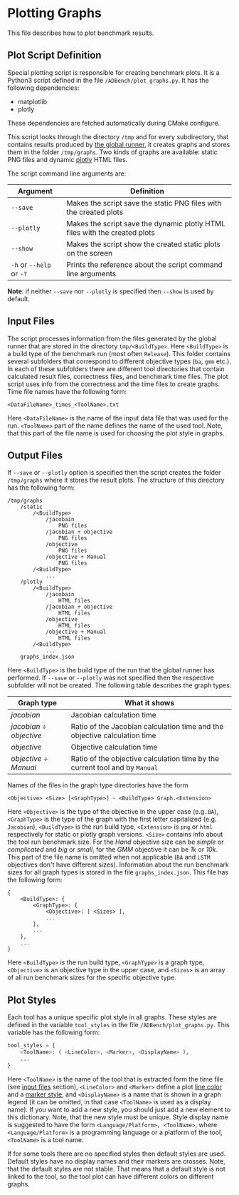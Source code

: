 # Plotting Graphs

This file describes how to plot benchmark results.

## Plot Script Definition

Special plotting script is responsible for creating benchmark plots. It is a Python3 script defined in the file `/ADBench/plot_graphs.py`. It has the following dependencies:

* matplotlib
* plotly

These dependencies are fetched automatically during CMake configure.

This script looks through the directory `/tmp` and for every subdirectory, that contains results produced by [the global runner](./GlobalRunner.md), it creates graphs and stores them in the folder `/tmp/graphs`. Two kinds of graphs are available: static PNG files and dynamic [plotly](https://plot.ly/python/) HTML files.

The script command line arguments are:

| Argument | Definition |
| -- | -- |
| `--save` | Makes the script save the static PNG files with the created plots |
| `--plotly` | Makes the script save the dynamic plotly HTML files with the created plots |
| `--show` | Makes the script show the created static plots on the screen |
| `-h` or `--help` or `-?` | Prints the reference about the script command line arguments |

__Note__: if neither `--save` nor `--plotly` is specified then `--show` is used by default.

## Input Files

The script processes information from the files generated by the global runner that are stored in the directory `tmp/<BuildType>`. Here `<BuildType>` is a build type of the benchmark run (most often `Release`). This folder contains several subfolders that correspond to different objective types (`ba`, `gmm` etc.). In each of these subfolders there are different tool directories that contain calculated result files, correctness files, and benchmark time files. The plot script uses info from the correctness and the time files to create graphs. Time file names have the following form:

```
<DataFileName>_times_<ToolName>.txt
```

Here `<DataFileName>` is the name of the input data file that was used for the run. `<ToolName>` part of the name defines the name of the used tool. Note, that this part of the file name is used for choosing the plot style in graphs.

## Output Files

If `--save` or `--plotly` option is specified then the script creates the folder `/tmp/graphs` where it stores the result plots. The structure of this directory has the following form:

```
/tmp/graphs
    /static
        /<BuildType>
            /jacobain
                PNG files
            /jacobian ÷ objective
                PNG files
            /objective
                PNG files
            /objective ÷ Manual
                PNG files
        /<BuildType>
            ...
    /plotly
        /<BuildType>
            /jacobain
                HTML files
            /jacobian ÷ objective
                HTML files
            /objective
                HTML files
            /objective ÷ Manual
                HTML files
        /<BuildType>
            ...
    graphs_index.json
```

Here `<BuildType>` is the build type of the run that the global runner has performed. If `--save` or `--plotly` was not specified then the respective subfolder will not be created. The following table describes the graph types:

| Graph type | What it shows |
| -- | -- |
| *jacobian* | Jacobian calculation time |
| *jacobian ÷ objective* | Ratio of the Jacobian calculation time and the objective calculation time |
| *objective* | Objective calculation time |
| *objective ÷ Manual* | Ratio of the objective calculation time by the current tool and by `Manual` |

Names of the files in the graph type directories have the form

```
<Objective> <Size> [<GraphType>] - <BuildType> Graph.<Extension>
```

Here `<Objective>` is the type of the objective in the upper case (e.g. `BA`), `<GraphType>` is the type of the graph with the first letter capitalized (e.g. `Jacobian`), `<BuildType>` is the run build type, `<Extension>` is `png` or `html` respectively for static or plotly graph versions. `<Size>` contains info about the tool run benchmark size. For the _Hand_ objective size can be _simple_ or _complicated_ and _big_ or _small_, for the _GMM_ objective it can be _1k_ or _10k_. This part of the file name is omitted when not applicable (`BA` and `LSTM` objectives don't have different sizes). Information about the run benchmark sizes for all graph types is stored in the file `graphs_index.json`. This file has the following form:

```
{
    <BuildType>: {
        <GraphType>: {
            <Objective>: [ <Sizes> ],
            ...
        },
        ...
    },
    ...
}
```

Here `<BuildType>` is the run build type, `<GraphType>` is a graph type, `<Objective>` is an objective type in the upper case, and `<Sizes>` is an array of all run benchmark sizes for the specific objective type.

## Plot Styles

Each tool has a unique specific plot style in all graphs. These styles are defined in the variable `tool_styles` in the file `/ADBench/plot_graphs.py`. This variable has the following form:

```python
tool_styles = {
    <ToolName>: ( <LineColor>, <Marker>, <DisplayName> ),
    ...
}
```

Here `<ToolName>` is the name of the tool that is extracted form the time file (see [input files](#Input-files) section), `<LineColor>` and `<Marker>` define a plot [line color](https://matplotlib.org/2.0.2/api/colors_api.html) and a [marker style](https://matplotlib.org/2.1.2/api/markers_api.html#module-matplotlib.markers), and `<DisplayName>` is a name that is shown in a graph legend (it can be omitted, in that case `<ToolName>` is used as a display name). If you want to add a new style, you should just add a new element to this dictionary. Note, that the new style must be unique. Style display name is suggested to have the form `<Language/Platform>, <ToolName>`, where `<Language/Platform>` is a programming language or a platform of the tool, `<ToolName>` is a tool name.

If for some tools there are no specified styles then default styles are used. Default styles have no display names and their markers are crosses. Note, that the default styles are not stable. That means that a default style is not linked to the tool, so the tool plot can have different colors on different graphs. 